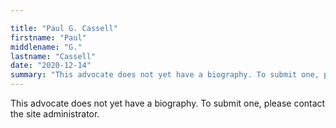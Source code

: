 ```yaml
---

title: "Paul G. Cassell"
firstname: "Paul"
middlename: "G."
lastname: "Cassell"
date: "2020-12-14"
summary: "This advocate does not yet have a biography. To submit one, please contact the site administrator."
---
```

This advocate does not yet have a biography. To submit one, please contact the site administrator.

